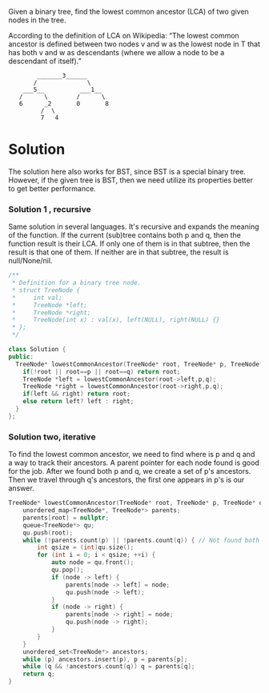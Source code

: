 Given a binary tree, find the lowest common ancestor (LCA) of two given nodes in the tree.

According to the definition of LCA on Wikipedia: “The lowest common ancestor is defined between two nodes v and w as the lowest node in T that has both v and w as descendants (where we allow a node to be a descendant of itself).”

```
        _______3______
       /              \
    ___5__          ___1__
   /      \        /      \
   6      _2       0       8
         /  \
         7   4
```         

# Solution

The solution here also works for BST, since BST is a special binary tree. However, if the given tree is BST, then we need utilize its properties better to get better performance.

### Solution 1 , recursive
Same solution in several languages. It's recursive and expands the meaning of the function. If the current (sub)tree contains both p and q, then the function result is their LCA. If only one of them is in that subtree, then the result is that one of them. If neither are in that subtree, the result is null/None/nil.

```cpp
/**
 * Definition for a binary tree node.
 * struct TreeNode {
 *     int val;
 *     TreeNode *left;
 *     TreeNode *right;
 *     TreeNode(int x) : val(x), left(NULL), right(NULL) {}
 * };
 */

class Solution {
public:
  TreeNode* lowestCommonAncestor(TreeNode* root, TreeNode* p, TreeNode* q) {
    if(!root || root==p || root==q) return root;
    TreeNode *left = lowestCommonAncestor(root->left,p,q);
    TreeNode *right = lowestCommonAncestor(root->right,p,q);
    if(left && right) return root;
    else return left? left : right;
  }
};
```

### Solution two, iterative 

To find the lowest common ancestor, we need to find where is p and q and a way to track their ancestors. A parent pointer for each node found is good for the job. After we found both p and q, we create a set of p's ancestors. Then we travel through q's ancestors, the first one appears in p's is our answer.

```cpp
TreeNode* lowestCommonAncestor(TreeNode* root, TreeNode* p, TreeNode* q) {
    unordered_map<TreeNode*, TreeNode*> parents;
    parents[root] = nullptr;
    queue<TreeNode*> qu;
    qu.push(root);
    while (!parents.count(p) || !parents.count(q)) { // Not found both
        int qsize = (int)qu.size();
        for (int i = 0; i < qsize; ++i) {
            auto node = qu.front();
            qu.pop();
            if (node -> left) {
                parents[node -> left] = node;
                qu.push(node -> left);
            }
            if (node -> right) {
                parents[node -> right] = node;
                qu.push(node -> right);
            }
        }
    }
    unordered_set<TreeNode*> ancestors;
    while (p) ancestors.insert(p), p = parents[p];
    while (q && !ancestors.count(q)) q = parents[q];
    return q;
}
```
